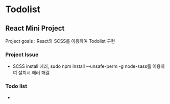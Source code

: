 <h1>Todolist </h1>
<h2>React Mini Project</h2>
Project goals : React와 SCSS를 이용하여 Todolist 구현
<br>
<h3>Project Issue</h3>
    <ul>
        <li>SCSS install 에러, sudo npm install --unsafe-perm -g node-sass를 이용하여 설치시 에러 해결</li>
    </ul>

<h3>Todo list</h3>
    <ul>
        <li></li>
    </ul>
